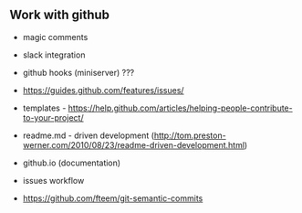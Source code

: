 ## Work with github

* magic comments
* slack integration
* github hooks (miniserver) ???
* https://guides.github.com/features/issues/
* templates - https://help.github.com/articles/helping-people-contribute-to-your-project/
* readme.md - driven development (http://tom.preston-werner.com/2010/08/23/readme-driven-development.html)
* github.io (documentation)

* issues workflow
* https://github.com/fteem/git-semantic-commits
